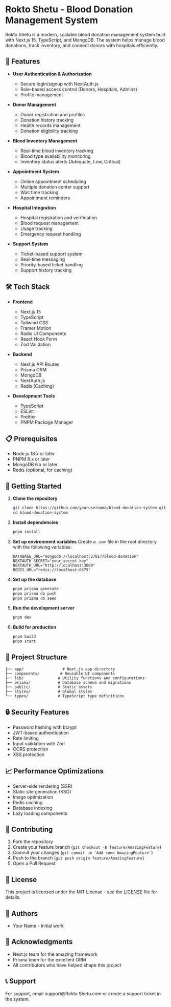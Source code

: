 # Rokto Shetu - Blood Donation Management System

Rokto Shetu is a modern, scalable blood donation management system built with Next.js 15, TypeScript, and MongoDB. The system helps manage blood donations, track inventory, and connect donors with hospitals efficiently.

## 🚀 Features

- **User Authentication & Authorization**

  - Secure login/signup with NextAuth.js
  - Role-based access control (Donors, Hospitals, Admins)
  - Profile management

- **Donor Management**

  - Donor registration and profiles
  - Donation history tracking
  - Health records management
  - Donation eligibility tracking

- **Blood Inventory Management**

  - Real-time blood inventory tracking
  - Blood type availability monitoring
  - Inventory status alerts (Adequate, Low, Critical)

- **Appointment System**

  - Online appointment scheduling
  - Multiple donation center support
  - Wait time tracking
  - Appointment reminders

- **Hospital Integration**

  - Hospital registration and verification
  - Blood request management
  - Usage tracking
  - Emergency request handling

- **Support System**
  - Ticket-based support system
  - Real-time messaging
  - Priority-based ticket handling
  - Support history tracking

## 🛠️ Tech Stack

- **Frontend**

  - Next.js 15
  - TypeScript
  - Tailwind CSS
  - Framer Motion
  - Radix UI Components
  - React Hook Form
  - Zod Validation

- **Backend**

  - Next.js API Routes
  - Prisma ORM
  - MongoDB
  - NextAuth.js
  - Redis (Caching)

- **Development Tools**
  - TypeScript
  - ESLint
  - Prettier
  - PNPM Package Manager

## 📋 Prerequisites

- Node.js 18.x or later
- PNPM 8.x or later
- MongoDB 6.x or later
- Redis (optional, for caching)

## 🚀 Getting Started

1. **Clone the repository**

   ```bash
   git clone https://github.com/yourusername/blood-donation-system.git
   cd blood-donation-system
   ```

2. **Install dependencies**

   ```bash
   pnpm install
   ```

3. **Set up environment variables**
   Create a `.env` file in the root directory with the following variables:

   ```env
   DATABASE_URL="mongodb://localhost:27017/blood-donation"
   NEXTAUTH_SECRET="your-secret-key"
   NEXTAUTH_URL="http://localhost:3000"
   REDIS_URL="redis://localhost:6379"
   ```

4. **Set up the database**

   ```bash
   pnpm prisma generate
   pnpm prisma db push
   pnpm prisma db seed
   ```

5. **Run the development server**

   ```bash
   pnpm dev
   ```

6. **Build for production**
   ```bash
   pnpm build
   pnpm start
   ```

## 📁 Project Structure

```
├── app/                 # Next.js app directory
├── components/         # Reusable UI components
├── lib/               # Utility functions and configurations
├── prisma/            # Database schema and migrations
├── public/            # Static assets
├── styles/            # Global styles
└── types/             # TypeScript type definitions
```

## 🔒 Security Features

- Password hashing with bcrypt
- JWT-based authentication
- Rate limiting
- Input validation with Zod
- CORS protection
- XSS protection

## 📈 Performance Optimizations

- Server-side rendering (SSR)
- Static site generation (SSG)
- Image optimization
- Redis caching
- Database indexing
- Lazy loading components

## 🤝 Contributing

1. Fork the repository
2. Create your feature branch (`git checkout -b feature/AmazingFeature`)
3. Commit your changes (`git commit -m 'Add some AmazingFeature'`)
4. Push to the branch (`git push origin feature/AmazingFeature`)
5. Open a Pull Request

## 📝 License

This project is licensed under the MIT License - see the [LICENSE](LICENSE) file for details.

## 👥 Authors

- Your Name - Initial work

## 🙏 Acknowledgments

- Next.js team for the amazing framework
- Prisma team for the excellent ORM
- All contributors who have helped shape this project

## 📞 Support

For support, email support@Rokto Shetu.com or create a support ticket in the system.
